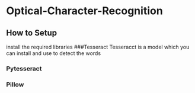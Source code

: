 # Optical-Character-Recognition

   ## How to Setup
install the required libraries
###Tesseract
Tesseracct is a model which you can install and use to detect the words
  ### Pytesseract
  ### Pillow
